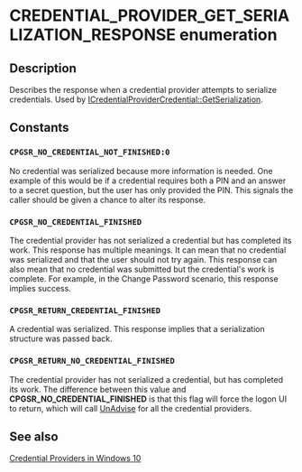 # CREDENTIAL_PROVIDER_GET_SERIALIZATION_RESPONSE enumeration

## Description

Describes the response when a credential provider attempts to serialize credentials. Used by [ICredentialProviderCredential::GetSerialization](https://learn.microsoft.com/windows/desktop/api/credentialprovider/nf-credentialprovider-icredentialprovidercredential-getserialization).

## Constants

### `CPGSR_NO_CREDENTIAL_NOT_FINISHED:0`

No credential was serialized because more information is needed. One example of this would be if a credential requires both a PIN and an answer to a secret question, but the user has only provided the PIN. This signals the caller should be given a chance to alter its response.

### `CPGSR_NO_CREDENTIAL_FINISHED`

The credential provider has not serialized a credential but has completed its work. This response has multiple meanings. It can mean that no credential was serialized and that the user should not try again. This response can also mean that no credential was submitted but the credential's work is complete. For example, in the Change Password scenario, this response implies success.

### `CPGSR_RETURN_CREDENTIAL_FINISHED`

A credential was serialized. This response implies that a serialization structure was passed back.

### `CPGSR_RETURN_NO_CREDENTIAL_FINISHED`

The credential provider has not serialized a credential, but has completed its work. The difference between this value and **CPGSR_NO_CREDENTIAL_FINISHED** is that this flag will force the logon UI to return, which will call [UnAdvise](https://learn.microsoft.com/windows/desktop/api/credentialprovider/nf-credentialprovider-icredentialprovider-unadvise) for all the credential providers.

## See also

[Credential Providers in Windows 10](https://learn.microsoft.com/windows/desktop/SecAuthN/credential-providers-in-windows)